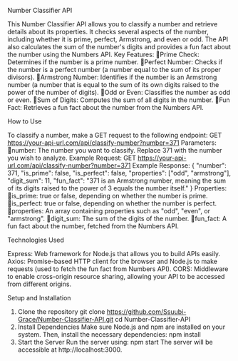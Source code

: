 
Number Classifier API

This Number Classifier API allows you to classify a number and retrieve details about its properties. It checks several aspects of the number, including whether it is prime, perfect, Armstrong, and even or odd. The API also calculates the sum of the number's digits and provides a fun fact about the number using the Numbers API.
Key Features:
Prime Check: Determines if the number is a prime number.
Perfect Number: Checks if the number is a perfect number (a number equal to the sum of its proper divisors).
Armstrong Number: Identifies if the number is an Armstrong number (a number that is equal to the sum of its own digits raised to the power of the number of digits).
Odd or Even: Classifies the number as odd or even.
Sum of Digits: Computes the sum of all digits in the number.
Fun Fact: Retrieves a fun fact about the number from the Numbers API.

How to Use

To classify a number, make a GET request to the following endpoint:
GET https://your-api-url.com/api/classify-number?number=371
Parameters:
number: The number you want to classify. Replace 371 with the number you wish to analyze.
Example Request:
GET https://your-api-url.com/api/classify-number?number=371
Example Response:
{
  "number": 371,
  "is_prime": false,
  "is_perfect": false,
  "properties": ["odd", "armstrong"],
  "digit_sum": 11,
  "fun_fact": "371 is an Armstrong number, meaning the sum of its digits raised to the power of 3 equals the number itself."
}
Properties:
is_prime: true or false, depending on whether the number is prime.
is_perfect: true or false, depending on whether the number is perfect.
properties: An array containing properties such as "odd", "even", or "armstrong".
digit_sum: The sum of the digits of the number.
fun_fact: A fun fact about the number, fetched from the Numbers API.

Technologies Used

Express: Web framework for Node.js that allows you to build APIs easily.
Axios: Promise-based HTTP client for the browser and Node.js to make requests (used to fetch the fun fact from Numbers API).
CORS: Middleware to enable cross-origin resource sharing, allowing your API to be accessed from different origins.

Setup and Installation

1. Clone the repository
git clone https://github.com/Ssuubi-Grace/Number-Classifier-API.git
cd Number-Classifier-API
2. Install Dependencies
Make sure Node.js and npm are installed on your system. Then, install the necessary dependencies:
npm install
3. Start the Server
Run the server using:
npm start
The server will be accessible at http://localhost:3000.
